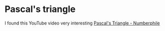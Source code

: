 # Pascal's triangle

I found this YouTube video very interesting [Pascal's Triangle - Numberphile](https://www.youtube.com/watch?feature=shared&v=0iMtlus-afo)

